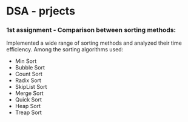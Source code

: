 # DSA - prjects

### 1st assignment - Comparison between sorting methods:
Implemented a wide range of sorting methods and analyzed their time efficiency.
Among the sorting algorithms used:
* Min Sort
* Bubble Sort
* Count Sort
* Radix Sort
* SkipList Sort
* Merge Sort
* Quick Sort
* Heap Sort
* Treap Sort
